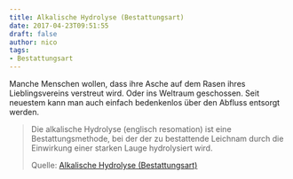 ```yaml
---
title: Alkalische Hydrolyse (Bestattungsart)
date: 2017-04-23T09:51:55
draft: false
author: nico
tags:
- Bestattungsart
---
```


Manche Menschen wollen, dass ihre Asche auf dem Rasen ihres
Lieblingsvereins verstreut wird. Oder ins Weltraum geschossen. Seit
neuestem kann man auch einfach bedenkenlos über den Abfluss entsorgt
werden.

> Die alkalische Hydrolyse (englisch resomation) ist eine Bestattungsmethode,
> bei der der zu bestattende Leichnam durch die Einwirkung einer starken Lauge
> hydrolysiert wird.
>
> Quelle: [Alkalische Hydrolyse (Bestattungsart)](https://de.wikipedia.org/wiki/Alkalische_Hydrolyse_(Bestattungsart))
